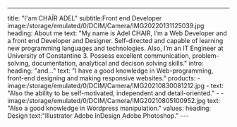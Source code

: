 ---
title: "I'am CHAÏR ADEL"
subtitle:Front end Developer
image:/storage/emulated/0/DCIM/Camera/IMG20220131125039.jpg
    heading: About me
        text: "My name is Adel CHAIR, I’m a Web Developer and a front end Developer and Designer. Self-directed and capable of learning new programming languages and technologies. Also, I’m an IT Engineer at University of Constantine 3. Possess excellent communication, problem-solving, documentation, analytical and decison solving skills."
        intro:
            heading: "and..."
                text: "I have a good knowledge in Web-programming, front-end designing and making responsive websites."
                products:
                    - image:/storage/emulated/0/DCIM/Camera/IMG20210830081212.jpg
                    -       text: "Also the ability to be self-motivated, independent and detail-oriented."
                    -           - image:/storage/emulated/0/DCIM/Camera/IMG20210805100952.jpg
      text: "Also a good knowledge in Wordpress manipulation."
      values:
          heading: Design
              text:"Illustrator Adobe InDesign Adobe Photoshop."
              ---
